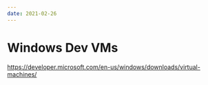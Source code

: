 ```yaml
---
date: 2021-02-26
---
```


# Windows Dev VMs

https://developer.microsoft.com/en-us/windows/downloads/virtual-machines/
